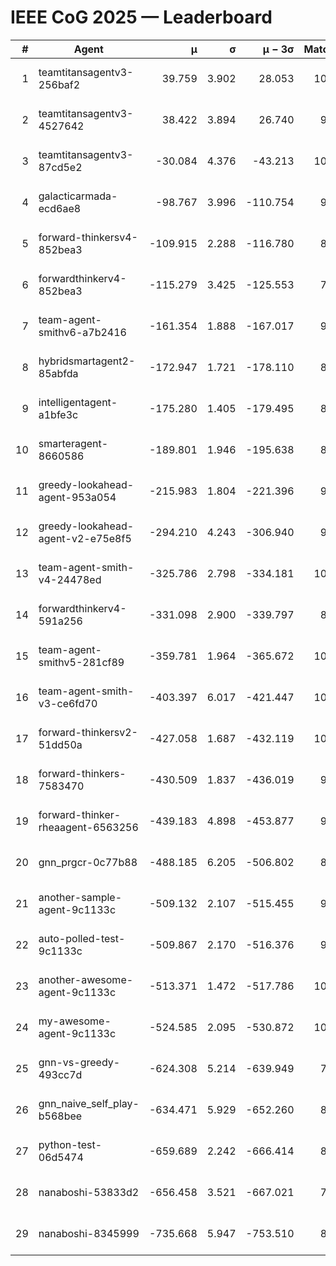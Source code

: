# IEEE CoG 2025 — Leaderboard

| # | Agent | μ | σ | μ − 3σ | Matches | Updated |
|---:|---|---:|---:|---:|---:|---|
| 1 | teamtitansagentv3-256baf2 | 39.759 | 3.902 | 28.053 | 10140 | 2025-08-20 22:29 |
| 2 | teamtitansagentv3-4527642 | 38.422 | 3.894 | 26.740 | 9494 | 2025-08-20 22:29 |
| 3 | teamtitansagentv3-87cd5e2 | -30.084 | 4.376 | -43.213 | 10586 | 2025-08-20 22:29 |
| 4 | galacticarmada-ecd6ae8 | -98.767 | 3.996 | -110.754 | 9920 | 2025-08-20 22:29 |
| 5 | forward-thinkersv4-852bea3 | -109.915 | 2.288 | -116.780 | 8037 | 2025-08-20 22:29 |
| 6 | forwardthinkerv4-852bea3 | -115.279 | 3.425 | -125.553 | 7900 | 2025-08-20 22:29 |
| 7 | team-agent-smithv6-a7b2416 | -161.354 | 1.888 | -167.017 | 9480 | 2025-08-20 22:29 |
| 8 | hybridsmartagent2-85abfda | -172.947 | 1.721 | -178.110 | 8979 | 2025-08-20 22:29 |
| 9 | intelligentagent-a1bfe3c | -175.280 | 1.405 | -179.495 | 8318 | 2025-08-20 22:29 |
| 10 | smarteragent-8660586 | -189.801 | 1.946 | -195.638 | 8655 | 2025-08-20 22:29 |
| 11 | greedy-lookahead-agent-953a054 | -215.983 | 1.804 | -221.396 | 9690 | 2025-08-20 22:29 |
| 12 | greedy-lookahead-agent-v2-e75e8f5 | -294.210 | 4.243 | -306.940 | 9910 | 2025-08-20 22:29 |
| 13 | team-agent-smith-v4-24478ed | -325.786 | 2.798 | -334.181 | 10442 | 2025-08-20 22:29 |
| 14 | forwardthinkerv4-591a256 | -331.098 | 2.900 | -339.797 | 8357 | 2025-08-20 22:29 |
| 15 | team-agent-smithv5-281cf89 | -359.781 | 1.964 | -365.672 | 10380 | 2025-08-20 22:29 |
| 16 | team-agent-smith-v3-ce6fd70 | -403.397 | 6.017 | -421.447 | 10842 | 2025-08-20 22:29 |
| 17 | forward-thinkersv2-51dd50a | -427.058 | 1.687 | -432.119 | 10066 | 2025-08-20 22:29 |
| 18 | forward-thinkers-7583470 | -430.509 | 1.837 | -436.019 | 9220 | 2025-08-20 22:29 |
| 19 | forward-thinker-rheaagent-6563256 | -439.183 | 4.898 | -453.877 | 9366 | 2025-08-20 22:29 |
| 20 | gnn_prgcr-0c77b88 | -488.185 | 6.205 | -506.802 | 8930 | 2025-08-20 22:29 |
| 21 | another-sample-agent-9c1133c | -509.132 | 2.107 | -515.455 | 9900 | 2025-08-20 22:29 |
| 22 | auto-polled-test-9c1133c | -509.867 | 2.170 | -516.376 | 9420 | 2025-08-20 22:29 |
| 23 | another-awesome-agent-9c1133c | -513.371 | 1.472 | -517.786 | 10660 | 2025-08-20 22:29 |
| 24 | my-awesome-agent-9c1133c | -524.585 | 2.095 | -530.872 | 10160 | 2025-08-20 22:29 |
| 25 | gnn-vs-greedy-493cc7d | -624.308 | 5.214 | -639.949 | 7880 | 2025-08-20 22:29 |
| 26 | gnn_naive_self_play-b568bee | -634.471 | 5.929 | -652.260 | 8300 | 2025-08-20 22:29 |
| 27 | python-test-06d5474 | -659.689 | 2.242 | -666.414 | 8130 | 2025-08-20 22:29 |
| 28 | nanaboshi-53833d2 | -656.458 | 3.521 | -667.021 | 7810 | 2025-08-20 22:29 |
| 29 | nanaboshi-8345999 | -735.668 | 5.947 | -753.510 | 8430 | 2025-08-20 22:29 |
